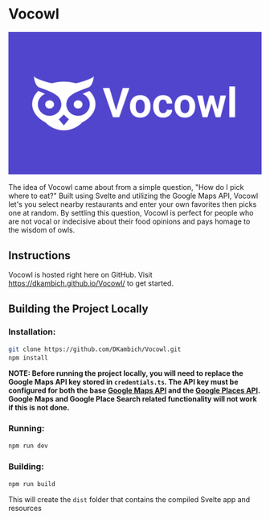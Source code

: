 # Vocowl

![Vocowl](./docs/Vocowl%20Header.png "Vocowl")

The idea of Vocowl came about from a simple question, "How do I pick where to eat?" Built using Svelte and utilizing the Google Maps API, Vocowl let's you select nearby restaurants and enter your own favorites then picks one at random. By settling this question, Vocowl is perfect for people who are not vocal or indecisive about their food opinions and pays homage to the wisdom of owls.

## Instructions

Vocowl is hosted right here on GitHub. Visit https://dkambich.github.io/Vocowl/ to get started. 

## Building the Project Locally

### Installation:

```bash
git clone https://github.com/DKambich/Vocowl.git
npm install
```
**NOTE: Before running the project locally, you will need to replace the Google Maps API key stored in `credentials.ts`. The API key must be configured for both the base [Google Maps API](https://developers.google.com/maps/documentation/javascript/overview) and the [Google Places API](https://developers.google.com/maps/documentation/javascript/places). Google Maps and Google Place Search related functionality will not work if this is not done.**
### Running:

```bash
npm run dev
```

### Building:

```bash
npm run build
```
This will create the `dist` folder that contains the compiled Svelte app and resources